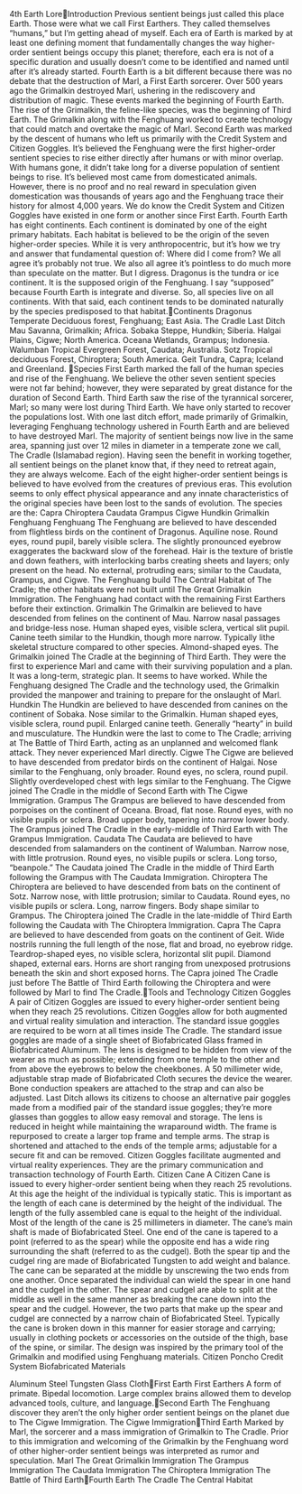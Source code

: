 4th Earth LoreIntroduction
Previous sentient beings just called this place Earth. Those were what we call First Earthers. They called themselves “humans,” but I’m getting ahead of myself. Each era of Earth is marked by at least one defining moment that fundamentally changes the way higher-order sentient beings occupy this planet; therefore, each era is not of a specific duration and usually doesn’t come to be identified and named until after it’s already started.
Fourth Earth is a bit different because there was no debate that the destruction of Marl, a First Earth sorcerer. Over 500 years ago the Grimalkin destroyed Marl, ushering in the rediscovery and distribution of magic. These events marked the beginning of Fourth Earth.
The rise of the Grimalkin, the feline-like species, was the beginning of Third Earth. The Grimalkin along with the Fenghuang worked to create technology that could match and overtake the magic of Marl.
Second Earth was marked by the descent of humans who left us primarily with the Credit System and Citizen Goggles. It’s believed the Fenghuang were the first higher-order sentient species to rise either directly after humans or with minor overlap. With humans gone, it didn’t take long for a diverse population of sentient beings to rise. It’s believed most came from domesticated animals. However, there is no proof and no real reward in speculation given domestication was thousands of years ago and the Fenghuang trace their history for almost 4,000 years. We do know the Credit System and Citizen Goggles have existed in one form or another since First Earth.
Fourth Earth has eight continents. Each continent is dominated by one of the eight primary habitats. Each habitat is believed to be the origin of the seven higher-order species. While it is very anthropocentric, but it’s how we try and answer that fundamental question of: Where did I come from?
We all agree it’s probably not true. We also all agree it’s pointless to do much more than speculate on the matter.
But I digress.
Dragonus is the tundra or ice continent. It is the supposed origin of the Fenghuang. I say “supposed” because Fourth Earth is integrate and diverse. So, all species live on all continents. With that said, each continent tends to be dominated naturally by the species predisposed to that habitat.Continents
Dragonus
Temperate Deciduous forest, Fenghuang; East Asia.
The Cradle
Last Ditch
Mau
Savanna, Grimalkin; Africa.
Sobaka 
Steppe, Hundkin; Siberia.
Halgai
Plains, Cigwe; North America.
Oceana
Wetlands, Grampus; Indonesia.
Walumban
Tropical Evergreen Forest, Caudata; Australia.
Sotz
Tropical deciduous Forest, Chiroptera; South America.
Geit
Tundra, Capra; Iceland and Greenland.
Species
First Earth marked the fall of the human species and rise of the Fenghuang. We believe the other seven sentient species were not far behind; however, they were separated by great distance for the duration of Second Earth. Third Earth saw the rise of the tyrannical sorcerer, Marl; so many were lost during Third Earth.
We have only started to recover the populations lost.
With one last ditch effort, made primarily of Grimalkin, leveraging Fenghuang technology ushered in Fourth Earth and are believed to have destroyed Marl.
The majority of sentient beings now live in the same area, spanning just over 12 miles in diameter in a temperate zone we call, The Cradle (Islamabad region).
Having seen the benefit in working together, all sentient beings on the planet know that, if they need to retreat again, they are always welcome.
Each of the eight higher-order sentient beings is believed to have evolved from the creatures of previous eras. This evolution seems to only effect physical appearance and any innate characteristics of the original species have been lost to the sands of evolution. The species are the:
Capra
Chiroptera
Caudata
Grampus
Cigwe
Hundkin
Grimalkin
Fenghuang
Fenghuang
The Fenghuang are believed to have descended from flightless birds on the continent of Dragonus. Aquiline nose. Round eyes, round pupil, barely visible sclera. The slightly pronounced eyebrow exaggerates the backward slow of the forehead. Hair is the texture of bristle and down feathers, with interlocking barbs creating sheets and layers; only present on the head. No external, protruding ears; similar to the Caudata, Grampus, and Cigwe.
The Fenghuang build The Central Habitat of The Cradle; the other habitats were not built until The Great Grimalkin Immigration. 
The Fenghuang had contact with the remaining First Earthers before their extinction.
Grimalkin
The Grimalkin are believed to have descended from felines on the continent of Mau. Narrow nasal passages and bridge-less nose. Human shaped eyes, visible sclera, vertical slit pupil. Canine teeth similar to the Hundkin, though more narrow. Typically lithe skeletal structure compared to other species. Almond-shaped eyes.
The Grimalkin joined The Cradle at the beginning of Third Earth. They were the first to experience Marl and came with their surviving population and a plan. It was a long-term, strategic plan. It seems to have worked. While the Fenghuang designed The Cradle and the technology used, the Grimalkin provided the manpower and training to prepare for the onslaught of Marl.
Hundkin
The Hundkin are believed to have descended from canines on the continent of Sobaka. Nose similar to the Grimalkin. Human shaped eyes, visible sclera, round pupil. Enlarged canine teeth. Generally “hearty” in build and musculature.
The Hundkin were the last to come to The Cradle; arriving at The Battle of Third Earth, acting as an unplanned and welcomed flank attack. They never experienced Marl directly. 
Cigwe
The Cigwe are believed to have descended from predator birds on the continent of Halgai. Nose similar to the Fenghuang, only broader. Round eyes, no sclera, round pupil. Slightly overdeveloped chest with legs similar to the Fenghuang.
The Cigwe joined The Cradle in the middle of Second Earth with The Cigwe Immigration.
Grampus
The Grampus are believed to have descended from porpoises on the continent of Oceana. Broad, flat nose. Round eyes, with no visible pupils or sclera. Broad upper body, tapering into narrow lower body.
The Grampus joined The Cradle in the early-middle of Third Earth with The Grampus Immigration. 
Caudata
The Caudata are believed to have descended from salamanders on the continent of Walumban. Narrow nose, with little protrusion. Round eyes, no visible pupils or sclera. Long torso, “beanpole.”
The Caudata joined The Cradle in the middle of Third Earth following the Grampus with The Caudata Immigration.
Chiroptera
The Chiroptera are believed to have descended from bats on the continent of Sotz. Narrow nose, with little protrusion; similar to Caudata. Round eyes, no visible pupils or sclera. Long, narrow fingers. Body shape similar to Grampus.
The Chiroptera joined The Cradle in the late-middle of Third Earth following the Caudata with The Chiroptera Immigration.
Capra
The Capra are believed to have descended from goats on the continent of Geit. Wide nostrils running the full length of the nose, flat and broad, no eyebrow ridge. Teardrop-shaped eyes, no visible sclera, horizontal slit pupil. Diamond shaped, external ears. Horns are short ranging from unexposed protrusions beneath the skin and short exposed horns.
The Capra joined The Cradle just before The Battle of Third Earth following the Chiroptera and were followed by Marl to find The Cradle.Tools and Technology
Citizen Goggles
A pair of Citizen Goggles are issued to every higher-order sentient being when they reach 25 revolutions.
Citizen Goggles allow for both augmented and virtual reality simulation and interaction. The standard issue goggles are required to be worn at all times inside The Cradle.
The standard issue goggles are made of a single sheet of Biofabricated Glass framed in Biofabricated Aluminum. The lens is designed to be hidden from view of the wearer as much as possible; extending from one temple to the other and from above the eyebrows to below the cheekbones. A 50 millimeter wide, adjustable strap made of Biofabricated Cloth secures the device the wearer. Bone conduction speakers are attached to the strap and can also be adjusted.
Last Ditch allows its citizens to choose an alternative pair goggles made from a modified pair of the standard issue goggles; they’re more glasses than goggles to allow easy removal and storage. The lens is reduced in height while maintaining the wraparound width. The frame is repurposed to create a larger top frame and temple arms. The strap is shortened and attached to the ends of the temple arms; adjustable for a secure fit and can be removed.
Citizen Goggles facilitate augmented and virtual reality experiences. They are the primary communication and transaction technology of Fourth Earth.
Citizen Cane
A Citizen Cane is issued to every higher-order sentient being when they reach 25 revolutions. At this age the height of the individual is typically static. This is important as the length of each cane is determined by the height of the individual. The length of the fully assembled cane is equal to the height of the individual. 
Most of the length of the cane is 25 millimeters in diameter. The cane’s main shaft is made of Biofabricated Steel. One end of the cane is tapered to a point (referred to as the spear) while the opposite end has a wide ring surrounding the shaft (referred to as the cudgel). Both the spear tip and the cudgel ring are made of Biofabricated Tungsten to add weight and balance.
The cane can be separated at the middle by unscrewing the two ends from one another. Once separated the individual can wield the spear in one hand and the cudgel in the other.
The spear and cudgel are able to split at the middle as well in the same manner as breaking the cane down into the spear and the cudgel. However, the two parts that make up the spear and cudgel are connected by a narrow chain of Biofabricated Steel. Typically the cane is broken down in this manner for easier storage and carrying; usually in clothing pockets or accessories on the outside of the thigh, base of the spine, or similar.
The design was inspired by the primary tool of the Grimalkin and modified using Fenghuang materials.
Citizen Poncho
Credit System
Biofabricated Materials

Aluminum 
Steel
Tungsten
Glass
ClothFirst Earth
First Earthers
A form of primate. Bipedal locomotion. Large complex brains allowed them to develop advanced tools, culture, and language.Second Earth
The Fenghuang discover they aren’t the only higher order sentient beings on the planet due to The Cigwe Immigration.
The Cigwe ImmigrationThird Earth
Marked by Marl, the sorcerer and a mass immigration of Grimalkin to The Cradle. Prior to this immigration and welcoming of the Grimalkin by the Fenghuang word of other higher-order sentient beings was interpreted as rumor and speculation.
Marl
The Great Grimalkin Immigration
The Grampus Immigration
The Caudata Immigration
The Chiroptera Immigration
The Battle of Third EarthFourth Earth
The Cradle
The Central Habitat